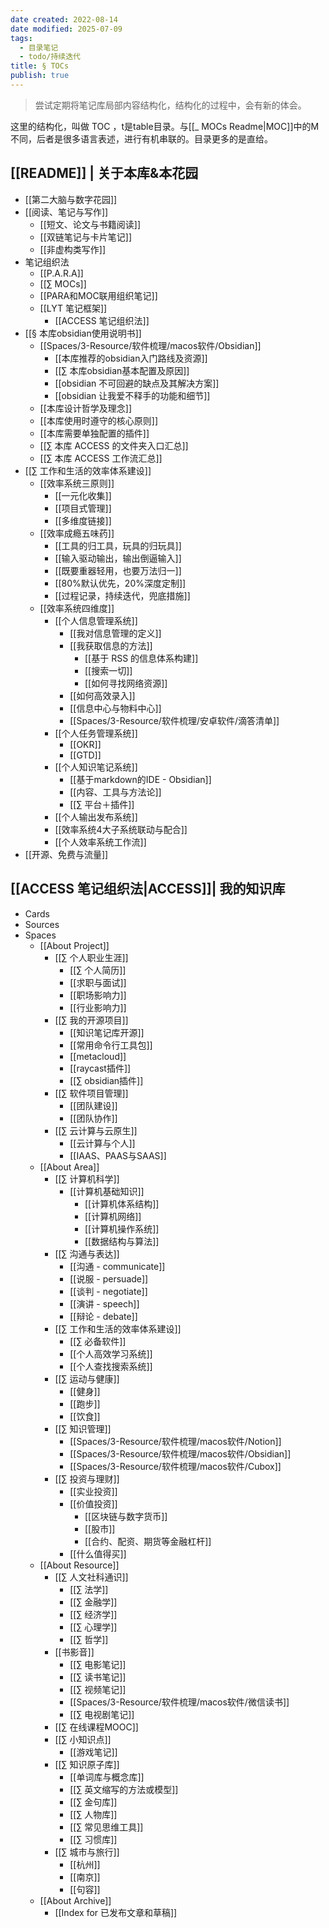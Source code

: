```yaml
---
date created: 2022-08-14
date modified: 2025-07-09
tags:
  - 目录笔记
  - todo/持续迭代
title: § TOCs
publish: true
---
```


> 尝试定期将笔记库局部内容结构化，结构化的过程中，会有新的体会。

这里的结构化，叫做 TOC ，t是table目录。与[[_ MOCs Readme|MOC]]中的M不同，后者是很多语言表述，进行有机串联的。目录更多的是直给。

## [[README]] | 关于本库&本花园

- [[第二大脑与数字花园]]
- [[阅读、笔记与写作]]
	- [[短文、论文与书籍阅读]]
	- [[双链笔记与卡片笔记]]
	- [[非虚构类写作]]
- 笔记组织法
	- [[P.A.R.A]]
	- [[∑ MOCs]]
	- [[PARA和MOC联用组织笔记]]
	- [[LYT 笔记框架]]
		- [[ACCESS 笔记组织法]]
- [[§ 本库obsidian使用说明书]]
	- [[Spaces/3-Resource/软件梳理/macos软件/Obsidian]]
		- [[本库推荐的obsidian入门路线及资源]]
		- [[∑ 本库obsidian基本配置及原因]]
		- [[obsidian 不可回避的缺点及其解决方案]]
		- [[obsidian 让我爱不释手的功能和细节]]
	- [[本库设计哲学及理念]]
	- [[本库使用时遵守的核心原则]]
	- [[本库需要单独配置的插件]]
	- [[∑ 本库 ACCESS 的文件夹入口汇总]]
	- [[∑ 本库 ACCESS 工作流汇总]]
- [[∑ 工作和生活的效率体系建设]]
   - [[效率系统三原则]]
		- [[一元化收集]]
		- [[项目式管理]]
		- [[多维度链接]]
   - [[效率成瘾五味药]]
		- [[工具的归工具，玩具的归玩具]]
		- [[输入驱动输出，输出倒逼输入]]
		- [[既要重器轻用，也要万法归一]]
		- [[80%默认优先，20%深度定制]]
		- [[过程记录，持续迭代，兜底措施]]
	- [[效率系统四维度]]
	   - [[个人信息管理系统]]
		  - [[我对信息管理的定义]]
		  - [[我获取信息的方法]]
			 - [[基于 RSS 的信息体系构建]]
			 - [[搜索一切]]
			 - [[如何寻找网络资源]]
		  - [[如何高效录入]]
		  - [[信息中心与物料中心]]
		  - [[Spaces/3-Resource/软件梳理/安卓软件/滴答清单]]
	   - [[个人任务管理系统]]
		  - [[OKR]]
		  - [[GTD]]
	   - [[个人知识笔记系统]]
		  - [[基于markdown的IDE - Obsidian]]
		  - [[内容、工具与方法论]]
		  - [[∑ 平台＋插件]]
	   - [[个人输出发布系统]]
	   - [[效率系统4大子系统联动与配合]]
	   - [[个人效率系统工作流]]
- [[开源、免费与流量]]

## [[ACCESS 笔记组织法|ACCESS]]| 我的知识库

- Cards
- Sources
- Spaces
   - [[About Project]]
	  - [[∑ 个人职业生涯]]
		 - [[∑ 个人简历]]
		 - [[求职与面试]]
		 - [[职场影响力]]
		 - [[行业影响力]]
	  - [[∑ 我的开源项目]]
		 - [[知识笔记库开源]]
		 - [[常用命令行工具包]]
		 - [[metacloud]]
		 - [[raycast插件]]
		 - [[∑ obsidian插件]]
	  - [[∑ 软件项目管理]]
		 - [[团队建设]]
		 - [[团队协作]]
	  - [[∑ 云计算与云原生]]
		 - [[云计算与个人]]
		 - [[IAAS、PAAS与SAAS]]
   - [[About Area]]
	  - [[∑ 计算机科学]]
		 - [[计算机基础知识]]
			- [[计算机体系结构]]
			- [[计算机网络]]
			- [[计算机操作系统]]
			- [[数据结构与算法]]
	  - [[∑ 沟通与表达]]
		 - [[沟通 - communicate]]
		 - [[说服 - persuade]]
		 - [[谈判 - negotiate]]
		 - [[演讲 - speech]]
		 - [[辩论 - debate]]
	  - [[∑ 工作和生活的效率体系建设]]
		 - [[∑ 必备软件]]
		 - [[个人高效学习系统]]
		 - [[个人查找搜索系统]]
	  - [[∑ 运动与健康]]
		 - [[健身]]
		 - [[跑步]]
		 - [[饮食]]
	  - [[∑ 知识管理]]
		 - [[Spaces/3-Resource/软件梳理/macos软件/Notion]]
		 - [[Spaces/3-Resource/软件梳理/macos软件/Obsidian]]
		 - [[Spaces/3-Resource/软件梳理/macos软件/Cubox]]
	  - [[∑ 投资与理财]]
		 - [[实业投资]]
		 - [[价值投资]]
			- [[区块链与数字货币]]
			- [[股市]]
			- [[合约、配资、期货等金融杠杆]]
		 - [[什么值得买]]
   - [[About Resource]]
	  - [[∑ 人文社科通识]]
		 - [[∑ 法学]]
		 - [[∑ 金融学]]
		 - [[∑ 经济学]]
		 - [[∑ 心理学]]
		 - [[∑ 哲学]]
	  - [[书影音]]
		 - [[∑ 电影笔记]]
		 - [[∑ 读书笔记]]
		 - [[∑ 视频笔记]]
		 - [[Spaces/3-Resource/软件梳理/macos软件/微信读书]]
		 - [[∑ 电视剧笔记]]
	  - [[∑ 在线课程MOOC]]
	  - [[∑ 小知识点]]
		 - [[游戏笔记]]
	  - [[∑ 知识原子库]]
		 - [[单词库与概念库]]
		 - [[∑ 英文缩写的方法或模型]]
		 - [[∑ 金句库]]
		 - [[∑ 人物库]]
		 - [[∑ 常见思维工具]]
		 - [[∑ 习惯库]]
	  - [[∑ 城市与旅行]]
		 - [[杭州]]
		 - [[南京]]
		 - [[句容]]
   - [[About Archive]]
	  - [[Index for 已发布文章和草稿]]
